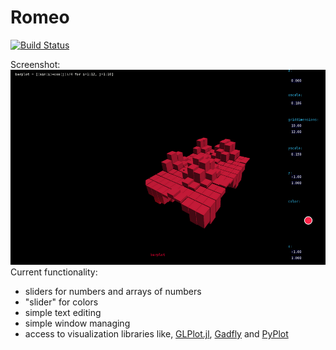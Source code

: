 # Romeo

[![Build Status](https://travis-ci.org/SimonDanisch/Romeo.jl.svg?branch=master)](https://travis-ci.org/SimonDanisch/Romeo.jl)

Screenshot:
![Screenshot](test/screenshot.png)
Current functionality:
* sliders for numbers and arrays of numbers
* "slider" for colors
* simple text editing
* simple window managing
* access to visualization libraries like, [GLPlot.jl](https://github.com/SimonDanisch/GLPlot.jl), [Gadfly](https://github.com/dcjones/Gadfly.jl) and [PyPlot](https://github.com/stevengj/PyPlot.jl)
